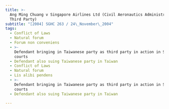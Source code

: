 ```yaml
---
title: >-
  Ang Ming Chuang v Singapore Airlines Ltd (Civil Aeronautics Administration,
  Third Party)
subtitle: "[2004] SGHC 263 / 24\_November\_2004"
tags:
  - Conflict of Laws
  - Natural forum
  - Forum non conveniens
  - >-
    Defendant bringing in Taiwanese party as third party in action in Singapore
    courts
  - Defendant also suing Taiwanese party in Taiwan
  - Conflict of Laws
  - Natural forum
  - Lis alibi pendens
  - >-
    Defendant bringing in Taiwanese party as third party in action in Singapore
    courts
  - Defendant also suing Taiwanese party in Taiwan

---
```


